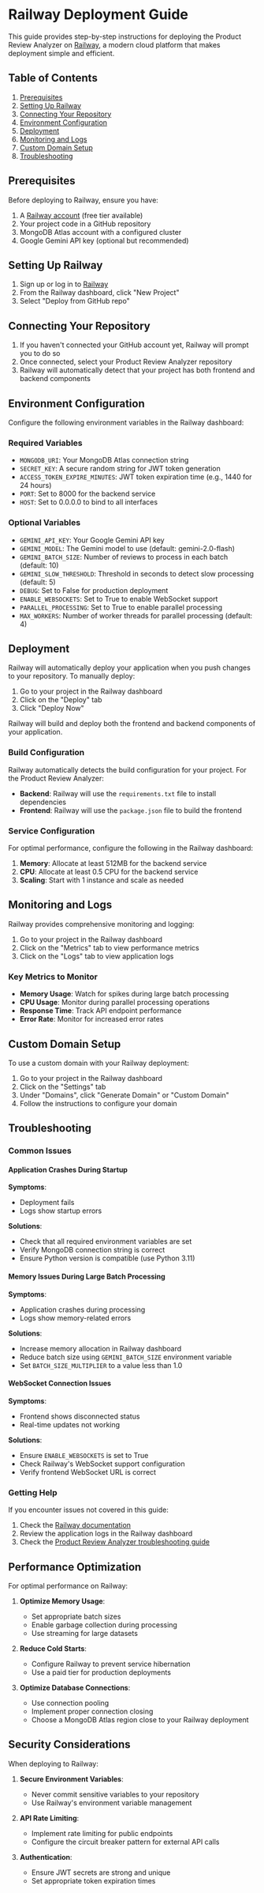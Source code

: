 # Railway Deployment Guide

This guide provides step-by-step instructions for deploying the Product Review Analyzer on [Railway](https://railway.app/), a modern cloud platform that makes deployment simple and efficient.

## Table of Contents

1. [Prerequisites](#prerequisites)
2. [Setting Up Railway](#setting-up-railway)
3. [Connecting Your Repository](#connecting-your-repository)
4. [Environment Configuration](#environment-configuration)
5. [Deployment](#deployment)
6. [Monitoring and Logs](#monitoring-and-logs)
7. [Custom Domain Setup](#custom-domain-setup)
8. [Troubleshooting](#troubleshooting)

## Prerequisites

Before deploying to Railway, ensure you have:

1. A [Railway account](https://railway.app/) (free tier available)
2. Your project code in a GitHub repository
3. MongoDB Atlas account with a configured cluster
4. Google Gemini API key (optional but recommended)

## Setting Up Railway

1. Sign up or log in to [Railway](https://railway.app/)
2. From the Railway dashboard, click "New Project"
3. Select "Deploy from GitHub repo"

## Connecting Your Repository

1. If you haven't connected your GitHub account yet, Railway will prompt you to do so
2. Once connected, select your Product Review Analyzer repository
3. Railway will automatically detect that your project has both frontend and backend components

## Environment Configuration

Configure the following environment variables in the Railway dashboard:

### Required Variables

- `MONGODB_URI`: Your MongoDB Atlas connection string
- `SECRET_KEY`: A secure random string for JWT token generation
- `ACCESS_TOKEN_EXPIRE_MINUTES`: JWT token expiration time (e.g., 1440 for 24 hours)
- `PORT`: Set to 8000 for the backend service
- `HOST`: Set to 0.0.0.0 to bind to all interfaces

### Optional Variables

- `GEMINI_API_KEY`: Your Google Gemini API key
- `GEMINI_MODEL`: The Gemini model to use (default: gemini-2.0-flash)
- `GEMINI_BATCH_SIZE`: Number of reviews to process in each batch (default: 10)
- `GEMINI_SLOW_THRESHOLD`: Threshold in seconds to detect slow processing (default: 5)
- `DEBUG`: Set to False for production deployment
- `ENABLE_WEBSOCKETS`: Set to True to enable WebSocket support
- `PARALLEL_PROCESSING`: Set to True to enable parallel processing
- `MAX_WORKERS`: Number of worker threads for parallel processing (default: 4)

## Deployment

Railway will automatically deploy your application when you push changes to your repository. To manually deploy:

1. Go to your project in the Railway dashboard
2. Click on the "Deploy" tab
3. Click "Deploy Now"

Railway will build and deploy both the frontend and backend components of your application.

### Build Configuration

Railway automatically detects the build configuration for your project. For the Product Review Analyzer:

- **Backend**: Railway will use the `requirements.txt` file to install dependencies
- **Frontend**: Railway will use the `package.json` file to build the frontend

### Service Configuration

For optimal performance, configure the following in the Railway dashboard:

1. **Memory**: Allocate at least 512MB for the backend service
2. **CPU**: Allocate at least 0.5 CPU for the backend service
3. **Scaling**: Start with 1 instance and scale as needed

## Monitoring and Logs

Railway provides comprehensive monitoring and logging:

1. Go to your project in the Railway dashboard
2. Click on the "Metrics" tab to view performance metrics
3. Click on the "Logs" tab to view application logs

### Key Metrics to Monitor

- **Memory Usage**: Watch for spikes during large batch processing
- **CPU Usage**: Monitor during parallel processing operations
- **Response Time**: Track API endpoint performance
- **Error Rate**: Monitor for increased error rates

## Custom Domain Setup

To use a custom domain with your Railway deployment:

1. Go to your project in the Railway dashboard
2. Click on the "Settings" tab
3. Under "Domains", click "Generate Domain" or "Custom Domain"
4. Follow the instructions to configure your domain

## Troubleshooting

### Common Issues

#### Application Crashes During Startup

**Symptoms**:
- Deployment fails
- Logs show startup errors

**Solutions**:
- Check that all required environment variables are set
- Verify MongoDB connection string is correct
- Ensure Python version is compatible (use Python 3.11)

#### Memory Issues During Large Batch Processing

**Symptoms**:
- Application crashes during processing
- Logs show memory-related errors

**Solutions**:
- Increase memory allocation in Railway dashboard
- Reduce batch size using `GEMINI_BATCH_SIZE` environment variable
- Set `BATCH_SIZE_MULTIPLIER` to a value less than 1.0

#### WebSocket Connection Issues

**Symptoms**:
- Frontend shows disconnected status
- Real-time updates not working

**Solutions**:
- Ensure `ENABLE_WEBSOCKETS` is set to True
- Check Railway's WebSocket support configuration
- Verify frontend WebSocket URL is correct

### Getting Help

If you encounter issues not covered in this guide:

1. Check the [Railway documentation](https://docs.railway.app/)
2. Review the application logs in the Railway dashboard
3. Check the [Product Review Analyzer troubleshooting guide](../troubleshooting/index.md)

## Performance Optimization

For optimal performance on Railway:

1. **Optimize Memory Usage**:
   - Set appropriate batch sizes
   - Enable garbage collection during processing
   - Use streaming for large datasets

2. **Reduce Cold Starts**:
   - Configure Railway to prevent service hibernation
   - Use a paid tier for production deployments

3. **Optimize Database Connections**:
   - Use connection pooling
   - Implement proper connection closing
   - Choose a MongoDB Atlas region close to your Railway deployment

## Security Considerations

When deploying to Railway:

1. **Secure Environment Variables**:
   - Never commit sensitive variables to your repository
   - Use Railway's environment variable management

2. **API Rate Limiting**:
   - Implement rate limiting for public endpoints
   - Configure the circuit breaker pattern for external API calls

3. **Authentication**:
   - Ensure JWT secrets are strong and unique
   - Set appropriate token expiration times
